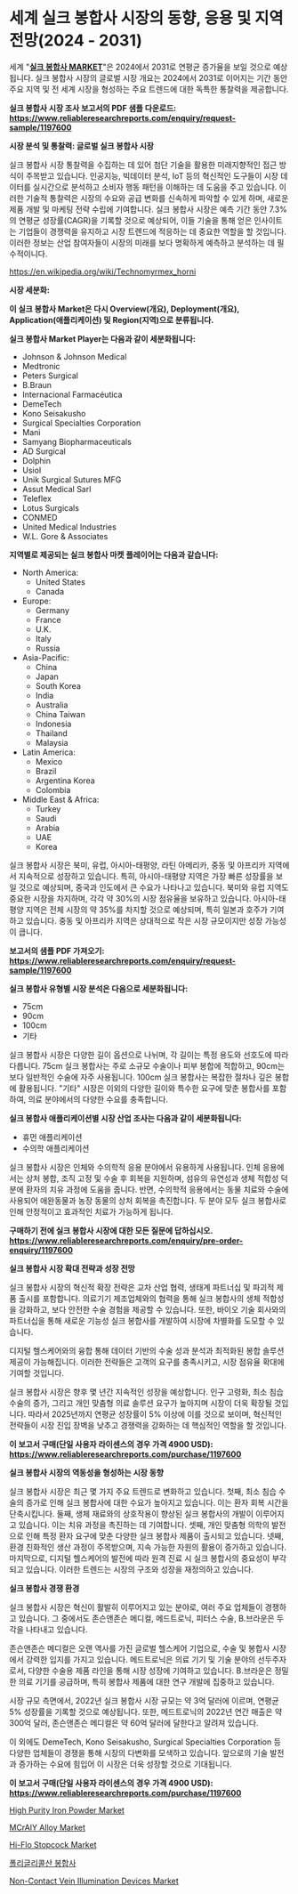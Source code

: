 <p><h1>세계 실크 봉합사 시장의 동향, 응용 및 지역 전망(2024 - 2031)</h1></p><p>세계 "<strong><a href="https://www.reliableresearchreports.com/silk-suture-r1197600?utm_campaign=105&utm_medium=8&utm_source=Github&utm_content=ia&utm_term=09112024&utm_id=silk-suture">실크 봉합사 MARKET</a></strong>"은 2024에서 2031로 연평균 증가율을 보일 것으로 예상됩니다. 실크 봉합사 시장의 글로벌 시장 개요는 2024에서 2031로 이어지는 기간 동안 주요 지역 및 전 세계 시장을 형성하는 주요 트렌드에 대한 독특한 통찰력을 제공합니다.</p>
<p><strong>실크 봉합사 시장 조사 보고서의 PDF 샘플 다운로드: <a href="https://www.reliableresearchreports.com/enquiry/request-sample/1197600?utm_campaign=105&utm_medium=8&utm_source=Github&utm_content=ia&utm_term=09112024&utm_id=silk-suture">https://www.reliableresearchreports.com/enquiry/request-sample/1197600</a></strong></p>
<p><strong>시장 분석 및 통찰력: 글로벌 실크 봉합사 시장</strong></p>
<p><p>실크 봉합사 시장 통찰력을 수집하는 데 있어 첨단 기술을 활용한 미래지향적인 접근 방식이 주목받고 있습니다. 인공지능, 빅데이터 분석, IoT 등의 혁신적인 도구들이 시장 데이터를 실시간으로 분석하고 소비자 행동 패턴을 이해하는 데 도움을 주고 있습니다. 이러한 기술적 통찰력은 시장의 수요와 공급 변화를 신속하게 파악할 수 있게 하며, 새로운 제품 개발 및 마케팅 전략 수립에 기여합니다. 실크 봉합사 시장은 예측 기간 동안 7.3%의 연평균 성장률(CAGR)을 기록할 것으로 예상되어, 이들 기술을 통해 얻은 인사이트는 기업들이 경쟁력을 유지하고 시장 트렌드에 적응하는 데 중요한 역할을 할 것입니다. 이러한 정보는 산업 참여자들이 시장의 미래를 보다 명확하게 예측하고 분석하는 데 필수적이니다.</p></p>
<p><a href="%7CAUTHORITHY_DOMAIN_URL%7C?utm_campaign=105&utm_medium=8&utm_source=Github&utm_content=ia&utm_term=09112024&utm_id=silk-suture">https://en.wikipedia.org/wiki/Technomyrmex_horni</a></p>
<p><strong>시장 세분화:</strong></p>
<p><strong>이 실크 봉합사 Market은 다시 Overview(개요), Deployment(개요), Application(애플리케이션) 및 Region(지역)으로 분류됩니다.</strong></p>
<p><strong>실크 봉합사 Market Player는 다음과 같이 세분화됩니다:</strong></p>
<p><ul><li>Johnson & Johnson Medical</li><li>Medtronic</li><li>Peters Surgical</li><li>B.Braun</li><li>Internacional Farmacéutica</li><li>DemeTech</li><li>Kono Seisakusho</li><li>Surgical Specialties Corporation</li><li>Mani</li><li>Samyang Biopharmaceuticals</li><li>AD Surgical</li><li>Dolphin</li><li>Usiol</li><li>Unik Surgical Sutures MFG</li><li>Assut Medical Sarl</li><li>Teleflex</li><li>Lotus Surgicals</li><li>CONMED</li><li>United Medical Industries</li><li>W.L. Gore & Associates</li></ul></p>
<p><strong>지역별로 제공되는 실크 봉합사 마켓 플레이어는 다음과 같습니다:</strong></p>
<p><ul>
    <li>
        North America:
        <ul>
            <li>United States</li>
            <li>Canada</li>
        </ul>
    </li>
    <li>
        Europe:
        <ul>
            <li>Germany</li>
            <li>France</li>
            <li>U.K.</li>
            <li>Italy</li>
            <li>Russia</li>
        </ul>
    </li>
    <li>
        Asia-Pacific:
        <ul>
            <li>China</li>
            <li>Japan</li>
            <li>South Korea</li>
            <li>India</li>
            <li>Australia</li>
            <li>China Taiwan</li>
            <li>Indonesia</li>
            <li>Thailand</li>
            <li>Malaysia</li>
        </ul>
    </li>
    <li>
        Latin America:
        <ul>
            <li>Mexico</li>
            <li>Brazil</li>
            <li>Argentina Korea</li>
            <li>Colombia</li>
        </ul>
    </li>
    <li>
        Middle East & Africa:
        <ul>
            <li>Turkey</li>
            <li>Saudi</li>
            <li>Arabia</li>
            <li>UAE</li>
            <li>Korea</li>
        </ul>
    </li>
    </ul></p>
<p><p>실크 봉합사 시장은 북미, 유럽, 아시아-태평양, 라틴 아메리카, 중동 및 아프리카 지역에서 지속적으로 성장하고 있습니다. 특히, 아시아-태평양 지역은 가장 빠른 성장률을 보일 것으로 예상되며, 중국과 인도에서 큰 수요가 나타나고 있습니다. 북미와 유럽 지역도 중요한 시장을 차지하며, 각각 약 30%의 시장 점유율을 보유하고 있습니다. 아시아-태평양 지역은 전체 시장의 약 35%를 차지할 것으로 예상되며, 특히 일본과 호주가 기여하고 있습니다. 중동 및 아프리카 지역은 상대적으로 작은 시장 규모이지만 성장 가능성이 큽니다.</p></p>
<p><strong>보고서의 샘플 PDF 가져오기: <a href="https://www.reliableresearchreports.com/enquiry/request-sample/1197600?utm_campaign=105&utm_medium=8&utm_source=Github&utm_content=ia&utm_term=09112024&utm_id=silk-suture">https://www.reliableresearchreports.com/enquiry/request-sample/1197600</a></strong></p>
<p><strong>실크 봉합사 유형별 시장 분석은 다음으로 세분화됩니다:</strong></p>
<p><ul><li>75cm</li><li>90cm</li><li>100cm</li><li>기타</li></ul></p>
<p><p>실크 봉합사 시장은 다양한 길이 옵션으로 나뉘며, 각 길이는 특정 용도와 선호도에 따라 다릅니다. 75cm 실크 봉합사는 주로 소규모 수술이나 피부 봉합에 적합하고, 90cm는 보다 일반적인 수술에 자주 사용됩니다. 100cm 실크 봉합사는 복잡한 절차나 깊은 봉합에 활용됩니다. "기타" 시장은 이외의 다양한 길이와 특수한 요구에 맞춘 봉합사를 포함하여, 의료 분야에서의 다양한 수요를 충족합니다.</p></p>
<p><strong>실크 봉합사 애플리케이션별 시장 산업 조사는 다음과 같이 세분화됩니다:</strong></p>
<p><ul><li>휴먼 애플리케이션</li><li>수의학 애플리케이션</li></ul></p>
<p><p>실크 봉합사 시장은 인체와 수의학적 응용 분야에서 유용하게 사용됩니다. 인체 응용에서는 상처 봉합, 조직 고정 및 수술 후 회복을 지원하며, 섬유의 유연성과 생체 적합성 덕분에 환자의 치유 과정에 도움을 줍니다. 반면, 수의학적 응용에서는 동물 치료와 수술에 사용되어 애완동물과 농장 동물의 상처 회복을 촉진합니다. 두 분야 모두 실크 봉합사로 인해 안정적이고 효과적인 치료가 가능하게 됩니다.</p></p>
<p><strong>구매하기 전에 실크 봉합사 시장에 대한 모든 질문에 답하십시오. <a href="https://www.reliableresearchreports.com/enquiry/pre-order-enquiry/1197600?utm_campaign=105&utm_medium=8&utm_source=Github&utm_content=ia&utm_term=09112024&utm_id=silk-suture">https://www.reliableresearchreports.com/enquiry/pre-order-enquiry/1197600</a></strong></p>
<p><strong>실크 봉합사 시장 확대 전략과 성장 전망</strong></p>
<p><p>실크 봉합사 시장의 혁신적 확장 전략은 교차 산업 협력, 생태계 파트너십 및 파괴적 제품 출시를 포함합니다. 의료기기 제조업체와의 협력을 통해 실크 봉합사의 생체 적합성을 강화하고, 보다 안전한 수술 경험을 제공할 수 있습니다. 또한, 바이오 기술 회사와의 파트너십을 통해 새로운 기능성 실크 봉합사를 개발하여 시장에 차별화를 도모할 수 있습니다.</p><p>디지털 헬스케어와의 융합 통해 데이터 기반의 수술 성과 분석과 최적화된 봉합 솔루션 제공이 가능해집니다. 이러한 전략들은 고객의 요구를 충족시키고, 시장 점유율 확대에 기여할 것입니다.</p><p>실크 봉합사 시장은 향후 몇 년간 지속적인 성장을 예상합니다. 인구 고령화, 최소 침습 수술의 증가, 그리고 개인 맞춤형 의료 솔루션 요구가 높아지며 시장이 더욱 확장될 것입니다. 따라서 2025년까지 연평균 성장률이 5% 이상에 이를 것으로 보이며, 혁신적인 전략들이 시장 진입 장벽을 낮추고 경쟁력을 강화하는 데 핵심적인 역할을 할 것입니다.</p></p>
<p><strong>이 보고서 구매(단일 사용자 라이센스의 경우 가격 4900 USD): <a href="https://www.reliableresearchreports.com/purchase/1197600?utm_campaign=105&utm_medium=8&utm_source=Github&utm_content=ia&utm_term=09112024&utm_id=silk-suture">https://www.reliableresearchreports.com/purchase/1197600</a></strong></p>
<p><strong>실크 봉합사 시장의 역동성을 형성하는 시장 동향</strong></p>
<p><p>실크 봉합사 시장은 최근 몇 가지 주요 트렌드로 변화하고 있습니다. 첫째, 최소 침습 수술의 증가로 인해 실크 봉합사에 대한 수요가 높아지고 있습니다. 이는 환자 회복 시간을 단축시킵니다. 둘째, 생체 재료와의 상호작용이 향상된 실크 봉합사의 개발이 이루어지고 있습니다. 이는 치유 과정을 촉진하는 데 기여합니다. 셋째, 개인 맞춤형 의학의 발전으로 인해 특정 환자 요구에 맞춘 다양한 실크 봉합사 제품이 출시되고 있습니다. 넷째, 환경 친화적인 생산 과정이 주목받으며, 지속 가능한 자원의 활용이 증가하고 있습니다. 마지막으로, 디지털 헬스케어의 발전에 따라 원격 진료 시 실크 봉합사의 중요성이 부각되고 있습니다. 이러한 트렌드는 시장의 구조와 성장을 재정의하고 있습니다.</p></p>
<p><strong>실크 봉합사 경쟁 환경</strong></p>
<p><p>실크 봉합사 시장은 혁신이 활발히 이루어지고 있는 분야로, 여러 주요 업체들이 경쟁하고 있습니다. 그 중에서도 존슨앤존슨 메디컬, 메드트로닉, 피터스 수술, B.브라운은 두각을 나타내고 있습니다.</p><p>존슨앤존슨 메디컬은 오랜 역사를 가진 글로벌 헬스케어 기업으로, 수술 및 봉합사 시장에서 강력한 입지를 가지고 있습니다. 메드트로닉은 의료 기기 및 기술 분야의 선두주자로서, 다양한 수술용 제품 라인을 통해 시장 성장에 기여하고 있습니다. B.브라운은 정밀한 의료 기기를 공급하며, 특히 봉합사 제품에 대한 연구 개발에 집중하고 있습니다. </p><p>시장 규모 측면에서, 2022년 실크 봉합사 시장 규모는 약 3억 달러에 이르며, 연평균 5% 성장률을 기록할 것으로 예상됩니다. 또한, 메드트로닉의 2022년 연간 매출은 약 300억 달러, 존슨앤존슨 메디컬은 약 60억 달러에 달한다고 알려져 있습니다. </p><p>이 외에도 DemeTech, Kono Seisakusho, Surgical Specialties Corporation 등 다양한 업체들이 경쟁을 통해 시장의 다변화를 모색하고 있습니다. 앞으로의 기술 발전과 증가하는 수요에 힘입어 이 시장은 더욱 성장할 것으로 기대됩니다.</p></p>
<p><strong>이 보고서 구매(단일 사용자 라이센스의 경우 가격 4900 USD): <a href="https://www.reliableresearchreports.com/purchase/1197600?utm_campaign=105&utm_medium=8&utm_source=Github&utm_content=ia&utm_term=09112024&utm_id=silk-suture">https://www.reliableresearchreports.com/purchase/1197600</a></strong></p>
<p><p><a href="https://github.com/JamesCox407/Market-Research-Report-List-1/blob/main/high-purity-iron-powder-market.md?utm_campaign=105&utm_medium=8&utm_source=Github&utm_content=ia&utm_term=09112024&utm_id=silk-suture">High Purity Iron Powder Market</a></p><p><a href="https://github.com/tacitam515l/Market-Research-Report-List-1/blob/main/mcraly-alloy-market.md?utm_campaign=105&utm_medium=8&utm_source=Github&utm_content=ia&utm_term=09112024&utm_id=silk-suture">MCrAlY Alloy Market</a></p><p><a href="https://issuu.com/reportprime-2/docs/hi-flo-stopcock-market-size-2030.pp_1aad583e639faf?utm_campaign=105&utm_medium=8&utm_source=Github&utm_content=ia&utm_term=09112024&utm_id=silk-suture">Hi-Flo Stopcock Market</a></p><p><a href="https://github.com/laholand/Market-Research-Report-List-6/blob/main/860446622815.md?utm_campaign=105&utm_medium=8&utm_source=Github&utm_content=ia&utm_term=09112024&utm_id=silk-suture">폴리글리콜산 봉합사</a></p><p><a href="https://issuu.com/reportprime-2/docs/non-contact-vein-illumination-devic_e1d7516af4e3dc?utm_campaign=105&utm_medium=8&utm_source=Github&utm_content=ia&utm_term=09112024&utm_id=silk-suture">Non-Contact Vein Illumination Devices Market</a></p></p>